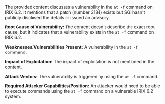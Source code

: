 The provided content discusses a vulnerability in the `at -f` command on IRIX 6.2. It mentions that a patch (number 3184) exists but SGI hasn't publicly disclosed the details or issued an advisory.

**Root Cause of Vulnerability:** The content doesn't describe the exact root cause, but it indicates that a vulnerability exists in the `at -f` command on IRIX 6.2. 

**Weaknesses/Vulnerabilities Present:** A vulnerability in the `at -f` command.

**Impact of Exploitation:** The impact of exploitation is not mentioned in the content.

**Attack Vectors:** The vulnerability is triggered by using the `at -f` command.

**Required Attacker Capabilities/Position:** An attacker would need to be able to execute commands using the `at -f` command on a vulnerable IRIX 6.2 system.